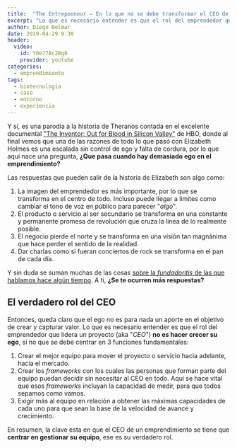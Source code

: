 ```yaml
---
title:  "The Entrepooneur — En lo que no se debe transformar el CEO de un bioemprendimiento"
excerpt: "Lo que es necesario entender es que el rol del emprendedor que lidera un proyecto — aka CEO — no es hacer crecer su ego, si no que se debe centrar en 3 funciones fundamentales."
author: Diego Belmar
date: 2019-04-29 9:30
header:
  video:
    id: Y0e778c2Bg0
    provider: youtube
categories:
  - emprendimiento
tags:
  - biotecnología
  - caso
  - entorno
  - experiencia
---
```


Y sí, es una parodia a la historia de Theranos contada en el excelente documental ["The Inventor: Out for Blood in Silicon Valley"](https://www.hbo.com/documentaries/the-inventor-out-for-blood-in-silicon-valley) de HBO, donde al final vemos que una de las razones de todo lo que pasó con Elizabeth Holmes es una escalada sin control de ego y falta de cordura, por lo que aquí nace una pregunta, **¿Que pasa cuando hay demasiado ego en el emprendimiento?** 

Las respuestas que pueden salir de la historia de Elizabeth son algo como:

1. La imagen del emprendedor es más importante, por lo que se transforma en el centro de todo. Incluso puede llegar a limites como cambiar el tono de voz en público para parecer "*algo*".
2. El producto o servicio al ser secundario se transforma en una constante y permanente promesa de revolución que cruza la linea de lo realmente posible.
3. El negocio pierde el norte y se transforma en una visión tan magnánima que hace perder el sentido de la realidad.
4. Dar charlas como si fueran conciertos de rock se transforma en el pan de cada día.

Y sin duda se suman muchas de las cosas [sobre la *fundadoritis* de las que hablamos hace algún tiempo](https://bioemprendedor.cl/2018/10/sindrome-fundador/). A tí, **¿Se te ocurren más respuestas?**

## El verdadero rol del CEO

Entonces, queda claro que el ego no es para nada un aporte en el objetivo de crear y capturar valor. Lo que es necesario entender es que el rol del emprendedor que lidera un proyecto (aka "*CEO*") **no es hacer crecer su ego**, si no que se debe centrar en 3 funciones fundamentales:

1. Crear el mejor equipo para mover el proyecto o servicio hacia adelante, hacia el mercado.
2. Crear los *frameworks* con los cuales las personas que forman parte del equipo puedan decidir sin necesitar al CEO en todo. Aquí se hace vital que esos *frameworks* incluyan la capacidad de medir, para que todos sepamos como vamos.
3. Exigir más al equipo en relación a obtener las máximas capacidades de cada uno para que sean la base de la velocidad de avance y crecimiento.

En resumen, la clave esta en que el CEO de un emprendimiento se tiene que **centrar en gestionar su equipo**, ese es su verdadero rol.
